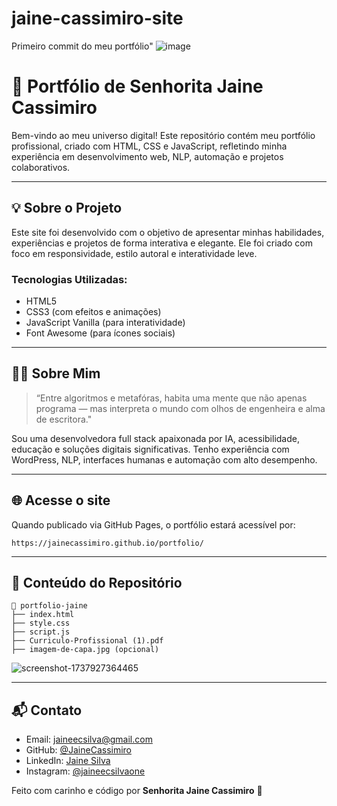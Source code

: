 # jaine-cassimiro-site
Primeiro commit do meu portfólio"
![image](https://github.com/user-attachments/assets/eccdb830-66dd-42f3-86dc-ad0deadab40e)

# 🌸 Portfólio de Senhorita Jaine Cassimiro

Bem-vindo ao meu universo digital! Este repositório contém meu portfólio profissional, criado com HTML, CSS e JavaScript, refletindo minha experiência em desenvolvimento web, NLP, automação e projetos colaborativos.

---

## 💡 Sobre o Projeto

Este site foi desenvolvido com o objetivo de apresentar minhas habilidades, experiências e projetos de forma interativa e elegante. Ele foi criado com foco em responsividade, estilo autoral e interatividade leve.

### Tecnologias Utilizadas:
- HTML5
- CSS3 (com efeitos e animações)
- JavaScript Vanilla (para interatividade)
- Font Awesome (para ícones sociais)

---

## 👩‍💻 Sobre Mim
> “Entre algoritmos e metafóras, habita uma mente que não apenas programa — mas interpreta o mundo com olhos de engenheira e alma de escritora."

Sou uma desenvolvedora full stack apaixonada por IA, acessibilidade, educação e soluções digitais significativas. Tenho experiência com WordPress, NLP, interfaces humanas e automação com alto desempenho.

---

## 🌐 Acesse o site
Quando publicado via GitHub Pages, o portfólio estará acessível por:
```
https://jainecassimiro.github.io/portfolio/
```

---

## 📂 Conteúdo do Repositório
```
📁 portfolio-jaine
├── index.html
├── style.css
├── script.js
├── Curriculo-Profissional (1).pdf
├── imagem-de-capa.jpg (opcional)
```
![screenshot-1737927364465](https://github.com/user-attachments/assets/4a614869-84af-418e-b5d8-6168ddfbb8c6)

---

## 📬 Contato
- Email: jaineecsilva@gmail.com
- GitHub: [@JaineCassimiro](https://github.com/JaineCassimiro)
- LinkedIn: [Jaine Silva](https://www.linkedin.com/in/jaine-silva-61a573343/)
- Instagram: [@jaineecsilvaone](https://www.instagram.com/jaineecsilvaone/)

Feito com carinho e código por **Senhorita Jaine Cassimiro** 💖
